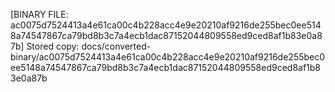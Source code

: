 [BINARY FILE: ac0075d7524413a4e61ca00c4b228acc4e9e20210af9216de255bec0ee5148a74547867ca79bd8b3c7a4ecb1dac87152044809558ed9ced8af1b83e0a87b]
Stored copy: docs/converted-binary/ac0075d7524413a4e61ca00c4b228acc4e9e20210af9216de255bec0ee5148a74547867ca79bd8b3c7a4ecb1dac87152044809558ed9ced8af1b83e0a87b
